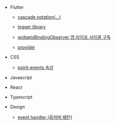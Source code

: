 - Flutter

  - [cascade notation(...)](flutter/20220524.md)

  - [logger library](flutter/20220525.md)

  - [widgetsBindingObserver 앱 라이프 사이클 구독](flutter/20220526.md)

  - [provider](flutter/20220603.md)

- CSS

  - [point-events 속성](css/20220526.md)

- Javascript

- React

- Typescript

- Design

  - [event handler (옵저버 패턴)](design/20220530.md)
